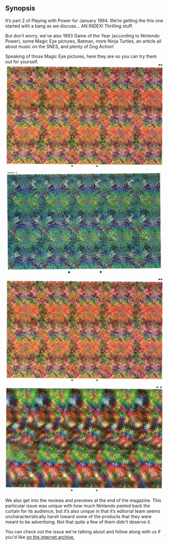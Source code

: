 ## Synopsis

It’s part 2 of Playing with Power for January 1994. We’re getting the this one started with a bang as we discuss… AN INDEX! Thrilling stuff.

But don’t worry, we’ve also 1993 Game of the Year (according to Nintendo Power), some Magic Eye pictures, Batman, more Ninja Turtles, an article all about music on the SNES, and plenty of Dog Action!

Speaking of those Magic Eye pictures, here they are so you can try them out for yourself.
![A magic eye image that looks like random patterns and splotches but reveals a 3D image if you stare at it correctly. This one consists of mostly warm colors and the hidden image is Mario's face.](/images/other/3D1.png)

![This one consists of mostly shades of green and the hidden image is Luigi's face.](/images/other/3D2.png)

![This one consists of mostly shades of red with some yellow and green and the hidden image is a Goomba.](/images/other/3D1.png)

![This one consists of a variety of colors and the hidden image is Yoshi.](/images/other/3D4.png)

We also get into the reviews and previews at the end of the magazine. This particular issue was unique with how much Nintendo peeled back the curtain for its audience, but it’s also unique in that it’s editorial team seems uncharacteristically harsh toward some of the products that they were meant to be advertising. Not that quite a few of them didn’t deserve it.

You can check out the issue we're talking about and follow along with us if you'd like [on the internet archive.](https://archive.org/details/NintendoPower1988-2004/Nintendo%20Power%20Issue%20056%20%28January%201994%29/mode/2up)
